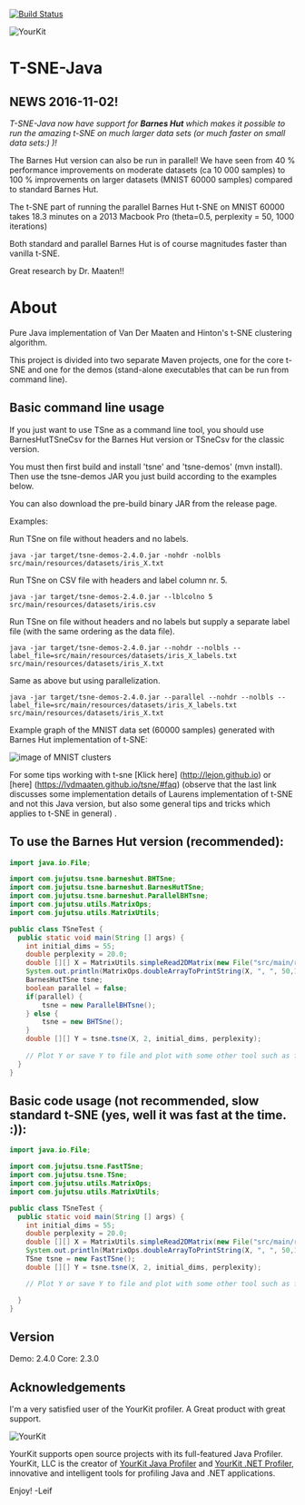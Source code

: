 [![Build Status](https://travis-ci.org/lejon/T-SNE-Java.svg?branch=master)](https://travis-ci.org/lejon/T-SNE-Java)

![YourKit](https://www.yourkit.com/images/yklogo.png)

T-SNE-Java
==========

NEWS 2016-11-02!
----------------
*T-SNE-Java now have support for __Barnes Hut__ which makes it possible to run the amazing t-SNE on much larger data sets (or much faster on small data sets:) )!*

The Barnes Hut version can also be run in parallel! We have seen from 40 % performance improvements on moderate datasets (ca 10 000 samples) to 100 % improvements on larger datasets (MNIST 60000 samples) compared to standard Barnes Hut.

The t-SNE part of running the parallel Barnes Hut t-SNE on MNIST 60000 takes 18.3 minutes on a 2013 Macbook Pro (theta=0.5, perplexity = 50, 1000 iterations)

Both standard and parallel Barnes Hut is of course magnitudes faster than vanilla t-SNE. 

Great research by Dr. Maaten!!

About
=====

Pure Java implementation of Van Der Maaten and Hinton's t-SNE clustering algorithm.

This project is divided into two separate Maven projects, one for the core t-SNE and one for the demos (stand-alone executables that can be run from command line).


Basic command line usage
------------------------

If you just want to use TSne as a command line tool, you should use BarnesHutTSneCsv for the 
Barnes Hut version or TSneCsv for the classic version. 

You must then first build and install 'tsne' and  'tsne-demos' (mvn install).
Then use the tsne-demos JAR you just build according to the examples below. 

You can also download the pre-build binary JAR from the release page.

Examples:

Run TSne on file without headers and no labels.
```shell
java -jar target/tsne-demos-2.4.0.jar -nohdr -nolbls src/main/resources/datasets/iris_X.txt 
```
Run TSne on CSV file with headers and label column nr. 5.
```shell
java -jar target/tsne-demos-2.4.0.jar --lblcolno 5 src/main/resources/datasets/iris.csv
```
Run TSne on file without headers and no labels but supply a separate label file (with the same ordering as the data file).
```shell
java -jar target/tsne-demos-2.4.0.jar --nohdr --nolbls --label_file=src/main/resources/datasets/iris_X_labels.txt src/main/resources/datasets/iris_X.txt
```

Same as above but using parallelization.
```shell
java -jar target/tsne-demos-2.4.0.jar --parallel --nohdr --nolbls --label_file=src/main/resources/datasets/iris_X_labels.txt src/main/resources/datasets/iris_X.txt
```
Example graph of the MNIST data set (60000 samples) generated with Barnes Hut implementation of t-SNE:

![image of MNIST clusters](https://raw.githubusercontent.com/lejon/T-SNE-Java/master/images/mnist-full.png "MNIST (60000 samples)")

For some tips working with t-sne [Klick here] (http://lejon.github.io) or [here] (https://lvdmaaten.github.io/tsne/#faq) (observe that the last link discusses some implementation details of Laurens implementation of t-SNE and not this Java version, but also some general tips and tricks which applies to t-SNE in general) .

To use the Barnes Hut version (recommended):
--------------------------------------------

```java
import java.io.File;

import com.jujutsu.tsne.barneshut.BHTSne;
import com.jujutsu.tsne.barneshut.BarnesHutTSne;
import com.jujutsu.tsne.barneshut.ParallelBHTsne;
import com.jujutsu.utils.MatrixOps;
import com.jujutsu.utils.MatrixUtils;

public class TSneTest {
  public static void main(String [] args) {
    int initial_dims = 55;
    double perplexity = 20.0;
    double [][] X = MatrixUtils.simpleRead2DMatrix(new File("src/main/resources/datasets/mnist2500_X.txt"), "   ");
    System.out.println(MatrixOps.doubleArrayToPrintString(X, ", ", 50,10));
    BarnesHutTSne tsne;
    boolean parallel = false;
	if(parallel) {			
		tsne = new ParallelBHTsne();
	} else {
		tsne = new BHTSne();
	}
    double [][] Y = tsne.tsne(X, 2, initial_dims, perplexity);   
    
    // Plot Y or save Y to file and plot with some other tool such as for instance R
  }
}

```

Basic code usage (not recommended, slow standard t-SNE (yes, well it was fast at the time. :)): 
-----------------------------------------------------------------------------------------------

```java
import java.io.File;

import com.jujutsu.tsne.FastTSne;
import com.jujutsu.tsne.TSne;
import com.jujutsu.utils.MatrixOps;
import com.jujutsu.utils.MatrixUtils;

public class TSneTest {
  public static void main(String [] args) {
    int initial_dims = 55;
    double perplexity = 20.0;
    double [][] X = MatrixUtils.simpleRead2DMatrix(new File("src/main/resources/datasets/mnist2500_X.txt"), "   ");
    System.out.println(MatrixOps.doubleArrayToPrintString(X, ", ", 50,10));
    TSne tsne = new FastTSne();
    double [][] Y = tsne.tsne(X, 2, initial_dims, perplexity);   

    // Plot Y or save Y to file and plot with some other tool such as for instance R

  }
}
```

Version
-------
Demo: 2.4.0
Core: 2.3.0

Acknowledgements
----------------
I'm a very satisfied user of the YourKit profiler. A Great product with great support.

![YourKit](https://www.yourkit.com/images/yklogo.png)

YourKit supports open source projects with its full-featured Java Profiler.
YourKit, LLC is the creator of [YourKit Java Profiler](https://www.yourkit.com/java/profiler/)
and [YourKit .NET Profiler](https://www.yourkit.com/.net/profiler/),
innovative and intelligent tools for profiling Java and .NET applications.

Enjoy!
-Leif
  
